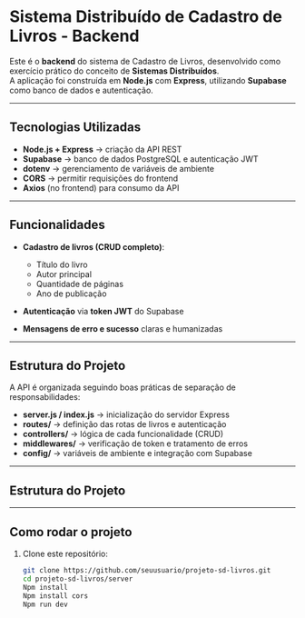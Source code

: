 #  Sistema Distribuído de Cadastro de Livros - Backend

Este é o **backend** do sistema de Cadastro de Livros, desenvolvido como exercício prático do conceito de **Sistemas Distribuídos**.  
A aplicação foi construída em **Node.js** com **Express**, utilizando **Supabase** como banco de dados e autenticação.  

---

##  Tecnologias Utilizadas
- **Node.js + Express** → criação da API REST  
- **Supabase** → banco de dados PostgreSQL e autenticação JWT  
- **dotenv** → gerenciamento de variáveis de ambiente  
- **CORS** → permitir requisições do frontend  
- **Axios** (no frontend) para consumo da API  

---

##  Funcionalidades
- **Cadastro de livros (CRUD completo)**:  
  - Título do livro  
  - Autor principal  
  - Quantidade de páginas  
  - Ano de publicação  

- **Autenticação** via **token JWT** do Supabase  
- **Mensagens de erro e sucesso** claras e humanizadas  

---

## Estrutura do Projeto
A API é organizada seguindo boas práticas de separação de responsabilidades:  
- **server.js / index.js** → inicialização do servidor Express  
- **routes/** → definição das rotas de livros e autenticação  
- **controllers/** → lógica de cada funcionalidade (CRUD)  
- **middlewares/** → verificação de token e tratamento de erros  
- **config/** → variáveis de ambiente e integração com Supabase  

---

##  Estrutura do Projeto
---
##  Como rodar o projeto

1. Clone este repositório:
   ```bash
   git clone https://github.com/seuusuario/projeto-sd-livros.git
   cd projeto-sd-livros/server
   Npm install
   Npm install cors
   Npm run dev








